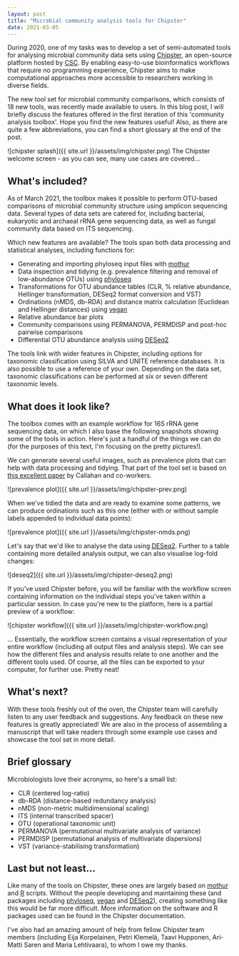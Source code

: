```yaml
---
layout: post
title: "Microbial community analysis tools for Chipster"
date: 2021-03-05
---
```


During 2020, one of my tasks was to develop a set of semi-automated tools for analysing microbial community data sets using [Chipster](https://chipster.csc.fi/), an open-source platform hosted by [CSC](https://www.csc.fi/en/). By enabling easy-to-use bioinformatics workflows that require no programming experience, Chipster aims to make computational approaches more accessible to researchers working in diverse fields.

The new tool set for microbial community comparisons, which consists of 18 new tools, was recently made available to users. In this blog post, I will briefly discuss the features offered in the first iteration of this 'community analysis toolbox'. Hope you find the new features useful! Also, as there are quite a few abbreviations, you can find a short glossary at the end of the post.

![chipster splash]({{ site.url }}/assets/img/chipster.png)
The Chipster welcome screen - as you can see, many use cases are covered...

## What's included?

As of March 2021, the toolbox makes it possible to perform OTU-based comparisons of microbial community structure using amplicon sequencing data. Several types of data sets are catered for, including bacterial, eukaryotic and archaeal rRNA gene sequencing data, as well as fungal community data based on ITS sequencing.

Which new features are available? The tools span both data processing and statistical analyses, including functions for:

- Generating and importing phyloseq input files with [mothur](https://mothur.org/)
- Data inspection and tidying (e.g. prevalence filtering and removal of low-abundance OTUs) using [phyloseq](https://joey711.github.io/phyloseq/)
- Transformations for OTU abundance tables (CLR, % relative abundance, Hellinger transformation, DESeq2 format conversion and VST)
- Ordinations (nMDS, db-RDA) and distance matrix calculation (Euclidean and Hellinger distances) using [vegan](https://cran.r-project.org/web/packages/vegan/)
- Relative abundance bar plots
- Community comparisons using PERMANOVA, PERMDISP and post-hoc pairwise comparisons
- Differential OTU abundance analysis using [DESeq2](https://bioconductor.org/packages/release/bioc/html/DESeq2.html)

The tools link with wider features in Chipster, including options for taxonomic classification using SILVA and UNITE reference databases. It is also possible to use a reference of your own. Depending on the data set, taxonomic classifications can be performed at six or seven different taxonomic levels.

## What does it look like?

The toolbox comes with an example workflow for 16S rRNA gene sequencing data, on which I also base the following snapshots showing some of the tools in action. Here's just a handful of the things we can do (for the purposes of this text, I'm focusing on the pretty pictures!).

We can generate several useful images, such as prevalence plots that can help with data processing and tidying. That part of the tool set is based on [this excellent paper](https://f1000research.com/articles/5-1492/v2) by Callahan and co-workers. 

![prevalence plot]({{ site.url }}/assets/img/chipster-prev.png)

When we've tidied the data and are ready to examine some patterns, we can produce ordinations such as this one (either with or without sample labels appended to individual data points):

![prevalence plot]({{ site.url }}/assets/img/chipster-nmds.png)

Let's say that we'd like to analyse the data using [DESeq2](https://bioconductor.org/packages/release/bioc/html/DESeq2.html). Further to a table containing more detailed analysis output, we can also visualise log-fold changes:

![deseq2]({{ site.url }}/assets/img/chipster-deseq2.png)

If you've used Chipster before, you will be familiar with the workflow screen containing information on the individual steps you've taken within a particular session. In case you're new to the platform, here is a partial preview of a workflow: 

![chipster workflow]({{ site.url }}/assets/img/chipster-workflow.png)

... Essentially, the workflow screen contains a visual representation of your entire workflow (including all output files and analysis steps). We can see how the different files and analysis results relate to one another and the different tools used. Of course, all the files can be exported to your computer, for further use. Pretty neat!

## What's next?

With these tools freshly out of the oven, the Chipster team will carefully listen to any user feedback and suggestions. Any feedback on these new features is greatly appreciated! We are also in the process of assembling a manuscript that will take readers through some example use cases and showcase the tool set in more detail.

## Brief glossary

Microbiologists love their acronyms, so here's a small list:

- CLR (centered log-ratio)
- db-RDA (distance-based redundancy analysis)
- nMDS (non-metric multidimensional scaling)
- ITS (internal transcribed spacer)
- OTU (operational taxonomic unit)
- PERMANOVA (permutational multivariate analysis of variance)
- PERMDISP (permutational analysis of multivariate dispersions)
- VST (variance-stabilising transformation)

## Last but not least...

Like many of the tools on Chipster, these ones are largely based on [mothur](https://mothur.org/) and [R](https://www.r-project.org/) scripts. Without the people developing and maintaining these (and packages including [phyloseq](https://joey711.github.io/phyloseq/), [vegan](https://cran.r-project.org/web/packages/vegan/) and [DESeq2](https://bioconductor.org/packages/release/bioc/html/DESeq2.html)), creating something like this would be far more difficult. More information on the software and R packages used can be found in the Chipster documentation.

I've also had an amazing amount of help from fellow Chipster team members (including Eija Korpelainen, Petri Klemelä, Taavi Hupponen, Ari-Matti Saren and Maria Lehtivaara), to whom I owe my thanks.

